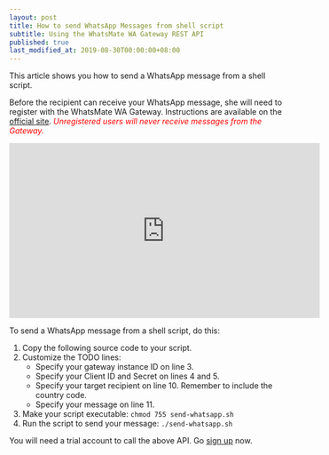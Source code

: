 ```yaml
---
layout: post
title: How to send WhatsApp Messages from shell script
subtitle: Using the WhatsMate WA Gateway REST API
published: true
last_modified_at: 2019-08-30T00:00:00+08:00
---
```


This article shows you how to send a WhatsApp message from a shell script.

Before the recipient can receive your WhatsApp message, she will need to register with the WhatsMate WA Gateway. Instructions are available on the [official site](https://www.whatsmate.net/whatsapp-gateway-api.html). <span style="color:red">*Unregistered users will never receive messages from the Gateway.*</span>


<iframe width="560" height="315" src="https://www.youtube.com/embed/iQnzXsuywag?rel=0&cc_load_policy=1" frameborder="0" allowfullscreen></iframe>


To send a WhatsApp message from a shell script, do this:

1. Copy the following source code to your script.  <script src="https://gist.github.com/whatsmate/10c75499502a2ededc23.js"></script>
2. Customize the TODO lines:
   * Specify your gateway instance ID on line 3.
   * Specify your Client ID and Secret on lines 4 and 5.
   * Specify your target recipient on line 10. Remember to include the country code.
   * Specify your message on line 11.
3. Make your script executable: `chmod 755 send-whatsapp.sh`
4. Run the script to send your message: `./send-whatsapp.sh`


You will need a trial account to call the above API. Go [sign up](https://www.whatsmate.net/whatsapp-gateway-api.html) now.



<br>
<script async src="//pagead2.googlesyndication.com/pagead/js/adsbygoogle.js"></script>
<ins class="adsbygoogle"
     style="display:inline-block;width:728px;height:90px"
     data-ad-client="ca-pub-7383487179928477"
     data-ad-slot="6959057004"></ins>
<script>
(adsbygoogle = window.adsbygoogle || []).push({});
</script>
<br>

